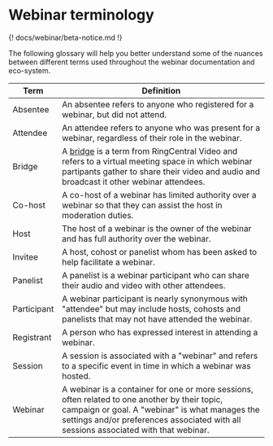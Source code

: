 # Webinar terminology

{! docs/webinar/beta-notice.md !}

The following glossary will help you better understand some of the nuances between different terms used throughout the webinar documentation and eco-system. 

| Term        | Definition                                                                                                                                      |
|-------------|-------------------------------------------------------------------------------------------------------------------------------------------------|
| Absentee    | An absentee refers to anyone who registered for a webinar, but did not attend.                                            |
| Attendee    | An attendee refers to anyone who was present for a webinar, regardless of their role in the webinar.                                            |
| Bridge      | A [bridge](../../video/api/create-meetings/) is a term from RingCentral Video and refers to a virtual meeting space in which webinar partipants gather to share their video and audio and broadcast it other webinar attendees.                                                                                         |
| Co-host     | A co-host of a webinar has limited authority over a webinar so that they can assist the host in moderation duties.                              |
| Host        | The host of a webinar is the owner of the webinar and has full authority over the webinar.                                                      |
| Invitee     | A host, cohost or panelist whom has been asked to help facilitate a webinar.                                                                    |
| Panelist    | A panelist is a webinar participant who can share their audio and video with other attendees.                                                   |
| Participant | A webinar participant is nearly synonymous with "attendee" but may include hosts, cohosts and panelists that may not have attended the webinar. |
| Registrant  | A person who has expressed interest in attending a webinar.                                                                                     |
| Session     | A session is associated with a "webinar" and refers to a specific event in time in which a webinar was hosted.                                  |
| Webinar     | A webinar is a container for one or more sessions, often related to one another by their topic, campaign or goal. A "webinar" is what manages the settings and/or preferences associated with all sessions associated with that webinar. 
